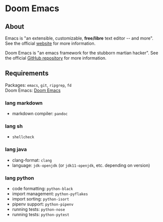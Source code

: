 # Doom Emacs

## About

Emacs is "an extensible, customizable, **free/libre** text editor -- and more".
See the official [website](https://www.gnu.org/software/emacs) for more
information.

Doom Emacs is "an emacs framework for the stubborn martian hacker". See the
official [GitHub repository](https://github.com/hlissner/doom-emacs) for more
information.

## Requirements

Packages: `emacs`, `git`, `ripgrep`, `fd`  
Doom Emacs: [Doom Emacs](https://github.com/hlissner/doom-emacs)

### lang markdown

- markdown compiler: `pandoc`

### lang sh

- `shellcheck`

### lang java

- clang-format: `clang`
- language: `jdk-openjdk` (or `jdk11-openjdk`, etc. depending on version)

### lang python

- code formatting: `python-black`
- import management: `python-pyflakes`
- import sorting: `python-isort`
- pipenv support: `python-pipenv`
- running tests: `python-nose`
- running tests: `python-pytest`
